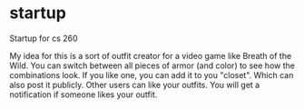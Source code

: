# startup
Startup for cs 260

My idea for this is a sort of outfit creator for a video game like Breath of the Wild. You can switch between all pieces of armor (and color) to see how the combinations look. If you like one, you can add it to you "closet". Which can also post it publicly. Other users can like your outfits. You will get a notification if someone likes your outfit.

